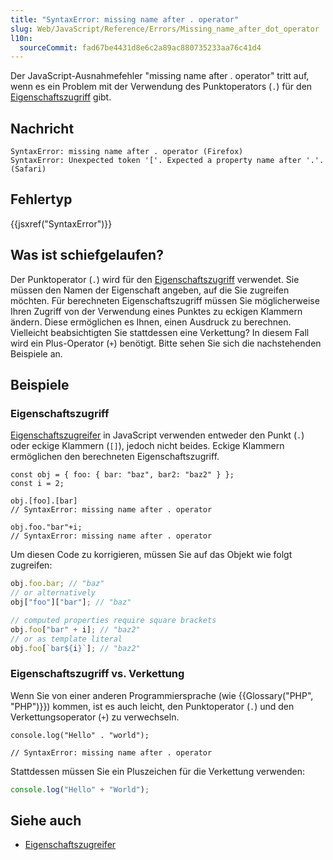 ```yaml
---
title: "SyntaxError: missing name after . operator"
slug: Web/JavaScript/Reference/Errors/Missing_name_after_dot_operator
l10n:
  sourceCommit: fad67be4431d8e6c2a89ac880735233aa76c41d4
---
```


Der JavaScript-Ausnahmefehler "missing name after . operator" tritt auf, wenn es ein Problem mit der Verwendung des Punktoperators (`.`) für den [Eigenschaftszugriff](/de/docs/Web/JavaScript/Reference/Operators/Property_accessors) gibt.

## Nachricht

```plain
SyntaxError: missing name after . operator (Firefox)
SyntaxError: Unexpected token '['. Expected a property name after '.'. (Safari)
```

## Fehlertyp

{{jsxref("SyntaxError")}}

## Was ist schiefgelaufen?

Der Punktoperator (`.`) wird für den [Eigenschaftszugriff](/de/docs/Web/JavaScript/Reference/Operators/Property_accessors) verwendet. Sie müssen den Namen der Eigenschaft angeben, auf die Sie zugreifen möchten. Für berechneten Eigenschaftszugriff müssen Sie möglicherweise Ihren Zugriff von der Verwendung eines Punktes zu eckigen Klammern ändern. Diese ermöglichen es Ihnen, einen Ausdruck zu berechnen. Vielleicht beabsichtigten Sie stattdessen eine Verkettung? In diesem Fall wird ein Plus-Operator (`+`) benötigt. Bitte sehen Sie sich die nachstehenden Beispiele an.

## Beispiele

### Eigenschaftszugriff

[Eigenschaftszugreifer](/de/docs/Web/JavaScript/Reference/Operators/Property_accessors) in JavaScript verwenden entweder den Punkt (`.`) oder eckige Klammern (`[]`), jedoch nicht beides. Eckige Klammern ermöglichen den berechneten Eigenschaftszugriff.

```js-nolint example-bad
const obj = { foo: { bar: "baz", bar2: "baz2" } };
const i = 2;

obj.[foo].[bar]
// SyntaxError: missing name after . operator

obj.foo."bar"+i;
// SyntaxError: missing name after . operator
```

Um diesen Code zu korrigieren, müssen Sie auf das Objekt wie folgt zugreifen:

```js example-good
obj.foo.bar; // "baz"
// or alternatively
obj["foo"]["bar"]; // "baz"

// computed properties require square brackets
obj.foo["bar" + i]; // "baz2"
// or as template literal
obj.foo[`bar${i}`]; // "baz2"
```

### Eigenschaftszugriff vs. Verkettung

Wenn Sie von einer anderen Programmiersprache (wie {{Glossary("PHP", "PHP")}}) kommen, ist es auch leicht, den Punktoperator (`.`) und den Verkettungsoperator (`+`) zu verwechseln.

```js-nolint example-bad
console.log("Hello" . "world");

// SyntaxError: missing name after . operator
```

Stattdessen müssen Sie ein Pluszeichen für die Verkettung verwenden:

```js example-good
console.log("Hello" + "World");
```

## Siehe auch

- [Eigenschaftszugreifer](/de/docs/Web/JavaScript/Reference/Operators/Property_accessors)

